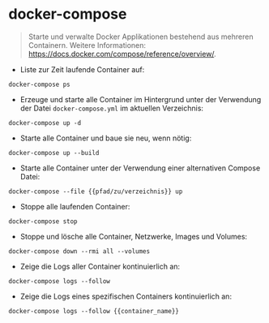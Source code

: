 # docker-compose

> Starte und verwalte Docker Applikationen bestehend aus mehreren Containern.
> Weitere Informationen: <https://docs.docker.com/compose/reference/overview/>.

- Liste zur Zeit laufende Container auf:

`docker-compose ps`

- Erzeuge und starte alle Container im Hintergrund unter der Verwendung der Datei `docker-compose.yml` im aktuellen Verzeichnis:

`docker-compose up -d`

- Starte alle Container und baue sie neu, wenn nötig:

`docker-compose up --build`

- Starte alle Container unter der Verwendung einer alternativen Compose Datei:

`docker-compose --file {{pfad/zu/verzeichnis}} up`

- Stoppe alle laufenden Container:

`docker-compose stop`

- Stoppe und lösche alle Container, Netzwerke, Images und Volumes:

`docker-compose down --rmi all --volumes`

- Zeige die Logs aller Container kontinuierlich an:

`docker-compose logs --follow`

- Zeige die Logs eines spezifischen Containers kontinuierlich an:

`docker-compose logs --follow {{container_name}}`
